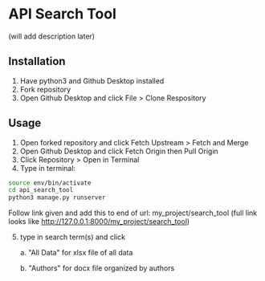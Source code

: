 # API Search Tool

(will add description later)

## Installation

1. Have python3 and Github Desktop installed
2. Fork repository
3. Open Github Desktop and click File > Clone Respository

## Usage

1. Open forked repository and click Fetch Upstream > Fetch and Merge
2. Open Github Desktop and click Fetch Origin then Pull Origin
3. Click Repository > Open in Terminal
4. Type in terminal:

```bash
source env/bin/activate
cd api_search_tool
python3 manage.py runserver
```

Follow link given and add this to end of url:
my_project/search_tool
(full link looks like http://127.0.0.1:8000/my_project/search_tool)

5. type in search term(s) and click 

    a. "All Data" for xlsx file of all data
    
    b. "Authors" for docx file organized by authors